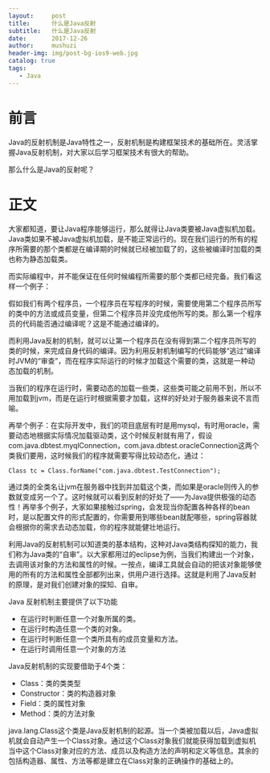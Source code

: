 ```yaml
---
layout:     post
title:      什么是Java反射
subtitle:   什么是Java反射
date:       2017-12-26
author:     mushuzi
header-img: img/post-bg-ios9-web.jpg
catalog: true
tags:
   - Java
--- 
```


# 前言
Java的反射机制是Java特性之一，反射机制是构建框架技术的基础所在。灵活掌握Java反射机制，对大家以后学习框架技术有很大的帮助。

那么什么是Java的反射呢？

# 正文
大家都知道，要让Java程序能够运行，那么就得让Java类要被Java虚拟机加载。Java类如果不被Java虚拟机加载，是不能正常运行的。现在我们运行的所有的程序所需要的那个类都是在编译期的时候就已经被加载了的，这些被编译时加载的类也称为静态加载类。

而实际编程中，并不能保证在任何时候编程所需要的那个类都已经完备。我们看这样一个例子：

假如我们有两个程序员，一个程序员在写程序的时候，需要使用第二个程序员所写的类中的方法或成员变量，但第二个程序员并没完成他所写的类。那么第一个程序员的代码能否通过编译呢？这是不能通过编译的。

而利用Java反射的机制，就可以让第一个程序员在没有得到第二个程序员所写的类的时候，来完成自身代码的编译。因为利用反射机制编写的代码能够“逃过”编译时JVM的“审查”，而在程序实际运行的时候才加载这个需要的类，这就是一种动态加载的机制。


当我们的程序在运行时，需要动态的加载一些类，这些类可能之前用不到，所以不用加载到jvm，而是在运行时根据需要才加载，这样的好处对于服务器来说不言而喻。

再举个例子：在实际开发中，我们的项目底层有时是用mysql，有时用oracle，需要动态地根据实际情况加载驱动类，这个时候反射就有用了，假设 com.java.dbtest.myqlConnection，com.java.dbtest.oracleConnection这两个类我们要用，这时候我们的程序就需要写得比较动态化，通过：

    Class tc = Class.forName("com.java.dbtest.TestConnection");

通过类的全类名让jvm在服务器中找到并加载这个类，而如果是oracle则传入的参数就变成另一个了。这时候就可以看到反射的好处了——为Java提供极强的动态性！再举多个例子，大家如果接触过spring，会发现当你配置各种各样的bean时，是以配置文件的形式配置的，你需要用到哪些bean就配哪些，spring容器就会根据你的需求去动态加载，你的程序就能健壮地运行。

利用Java的反射机制可以知道类的基本结构，这种对Java类结构探知的能力，我们称为Java类的“自审”。以大家都用过的eclipse为例，当我们构建出一个对象，去调用该对象的方法和属性的时候。一按点，编译工具就会自动的把该对象能够使用的所有的方法和属性全部都列出来，供用户进行选择。这就是利用了Java反射的原理，是对我们创建对象的探知、自审。

Java 反射机制主要提供了以下功能

* 在运行时判断任意一个对象所属的类。
* 在运行时构造任意一个类的对象。
* 在运行时判断任意一个类所具有的成员变量和方法。
* 在运行时调用任意一个对象的方法

Java反射机制的实现要借助于4个类：
* Class：类的类类型
* Constructor：类的构造器对象
* Field：类的属性对象
* Method：类的方法对象

java.lang.Class这个类是Java反射机制的起源。当一个类被加载以后，Java虚拟机就会自动产生一个Class对象。通过这个Class对象我们就能获得加载到虚拟机当中这个Class对象对应的方法、成员以及构造方法的声明和定义等信息。其余的包括构造器、属性、方法等都是建立在Class对象的正确操作的基础上的。

